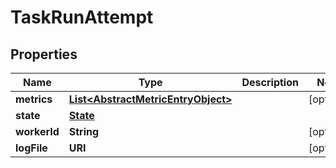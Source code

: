 

# TaskRunAttempt


## Properties

| Name | Type | Description | Notes |
|------------ | ------------- | ------------- | -------------|
|**metrics** | [**List&lt;AbstractMetricEntryObject&gt;**](AbstractMetricEntryObject.md) |  |  [optional] |
|**state** | [**State**](State.md) |  |  |
|**workerId** | **String** |  |  [optional] |
|**logFile** | **URI** |  |  [optional] |




